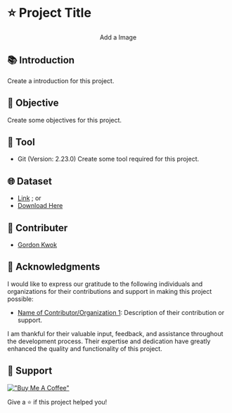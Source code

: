 # ⭐️ Project Title

<p align="center">
Add a Image
</p>

## 📚 Introduction
Create a introduction for this project.


## 🎯 Objective
Create some objectives for this project.



## 🔧 Tool
- Git (Version: 2.23.0)
Create some tool required for this project.


## 🌐 Dataset
- [Link](https) ; or
- [Download Here](https)



## 👥 Contributer
- [Gordon Kwok](https://www.linkedin.com/in/gordonkwokch/)



## 🤝 Acknowledgments

I would like to express our gratitude to the following individuals and organizations for their contributions and support in making this project possible:

- [Name of Contributor/Organization 1](https://example.com): Description of their contribution or support.

I am thankful for their valuable input, feedback, and assistance throughout the development process. Their expertise and dedication have greatly enhanced the quality and functionality of this project.



## 💪 Support
[!["Buy Me A Coffee"](https://www.buymeacoffee.com/assets/img/custom_images/orange_img.png)](https://www.buymeacoffee.com/gordonhei25)


Give a ⭐️ if this project helped you!
